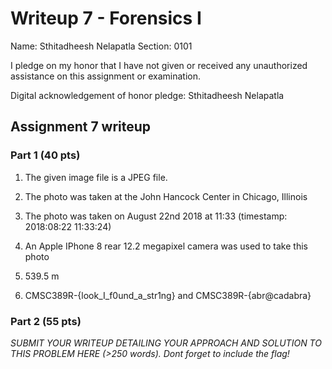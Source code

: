 Writeup 7 - Forensics I
======

Name: Sthitadheesh Nelapatla
Section: 0101

I pledge on my honor that I have not given or received any unauthorized assistance on this assignment or examination.

Digital acknowledgement of honor pledge: Sthitadheesh Nelapatla

## Assignment 7 writeup

### Part 1 (40 pts)

1. The given image file is a JPEG file. 

2. The photo was taken at the John Hancock Center in Chicago, Illinois

3. The photo was taken on August 22nd 2018 at 11:33 (timestamp: 2018:08:22 11:33:24)

4. An Apple IPhone 8 rear 12.2 megapixel camera was used to take this photo

5. 539.5 m

6. CMSC389R-{look_I_f0und_a_str1ng} and CMSC389R-{abr@cadabra}

### Part 2 (55 pts)

*SUBMIT YOUR WRITEUP DETAILING YOUR APPROACH AND SOLUTION TO THIS PROBLEM HERE (>250 words). Dont forget to include the flag!*
